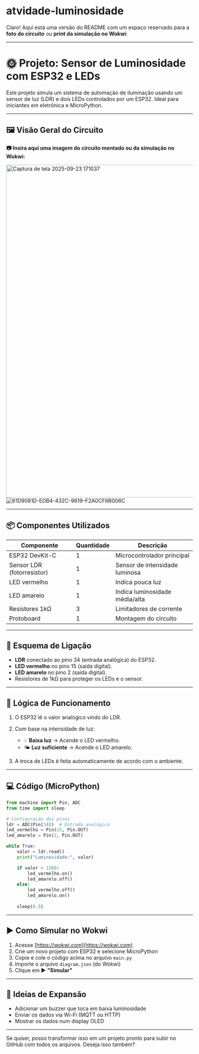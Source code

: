 ﻿# atvidade-luminosidade

Claro! Aqui está uma versão do README com um espaço reservado para a **foto do circuito** ou **print da simulação no Wokwi**:

---

# 🌞 Projeto: Sensor de Luminosidade com ESP32 e LEDs

Este projeto simula um sistema de automação de iluminação usando um sensor de luz (LDR) e dois LEDs controlados por um ESP32. Ideal para iniciantes em eletrônica e MicroPython.

---

## 🖼️ Visão Geral do Circuito

**📷 Insira aqui uma imagem do circuito montado ou da simulação no Wokwi:**

<img width="![5BB7377D-D675-4A19-8BCC-E2762E7D49EA](https://github.com/user-attachments/assets/ec505744-06ed-42ed-8c25-e0fae8cbd2fc)
1917" height="897" alt="Captura de tela 2025-09-23 171037" src="https://github.com/user-attachments/assets/ec2e2fb0-e926-488d-a9be-b42ef16903e6" />
![61D9081D-EDB4-432C-9619-F2A0CF6B006C](https://github.com/user-attachments/assets/39584a04-6324-478c-8484-5d33a27bf7ea)


---

## 📦 Componentes Utilizados

| Componente                 | Quantidade | Descrição                      |
| -------------------------- | ---------- | ------------------------------ |
| ESP32 DevKit-C             | 1          | Microcontrolador principal     |
| Sensor LDR (fotorresistor) | 1          | Sensor de intensidade luminosa |
| LED vermelho               | 1          | Indica pouca luz               |
| LED amarelo                | 1          | Indica luminosidade média/alta |
| Resistores 1kΩ             | 3          | Limitadores de corrente        |
| Protoboard                 | 1          | Montagem do circuito           |

---

## 🔌 Esquema de Ligação

* **LDR** conectado ao pino 34 (entrada analógica) do ESP32.
* **LED vermelho** no pino 15 (saída digital).
* **LED amarelo** no pino 2 (saída digital).
* Resistores de 1kΩ para proteger os LEDs e o sensor.

---

## 🧠 Lógica de Funcionamento

1. O ESP32 lê o valor analógico vindo do LDR.
2. Com base na intensidade de luz:

   * 💡 **Baixa luz** → Acende o LED vermelho.
   * 🌤️ **Luz suficiente** → Acende o LED amarelo.
3. A troca de LEDs é feita automaticamente de acordo com o ambiente.

---

## 💻 Código (MicroPython)

```python
from machine import Pin, ADC
from time import sleep

# Configuração dos pinos
ldr = ADC(Pin(34))  # Entrada analógica
led_vermelho = Pin(15, Pin.OUT)
led_amarelo = Pin(2, Pin.OUT)

while True:
    valor = ldr.read()
    print("Luminosidade:", valor)

    if valor < 1500:
        led_vermelho.on()
        led_amarelo.off()
    else:
        led_vermelho.off()
        led_amarelo.on()
    
    sleep(0.5)
```

---

## ▶️ Como Simular no Wokwi

1. Acesse [https://wokwi.com](https://wokwi.com)
2. Crie um novo projeto com ESP32 e selecione MicroPython
3. Copie e cole o código acima no arquivo `main.py`
4. Importe o arquivo `diagram.json` (do Wokwi)
5. Clique em ▶️ **"Simular"**

---

## 🚀 Ideias de Expansão

* Adicionar um buzzer que toca em baixa luminosidade
* Enviar os dados via Wi-Fi (MQTT ou HTTP)
* Mostrar os dados num display OLED

---

Se quiser, posso transformar isso em um projeto pronto para subir no GitHub com todos os arquivos. Deseja isso também?

